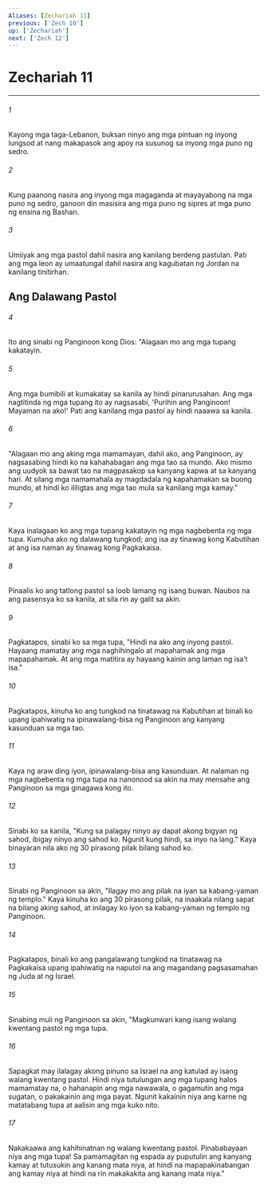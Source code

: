 ```yaml
---
Aliases: [Zechariah 11]
previous: ['Zech 10']
up: ['Zechariah']
next: ['Zech 12']
---
```

# Zechariah 11

***


###### 1 


Kayong mga taga-Lebanon, buksan ninyo ang mga pintuan ng inyong lungsod at nang makapasok ang apoy na susunog sa inyong mga puno ng sedro. 


###### 2 


Kung paanong nasira ang inyong mga magaganda at mayayabong na mga puno ng sedro, ganoon din masisira ang mga puno ng sipres at mga puno ng ensina ng Bashan. 


###### 3 


Umiiyak ang mga pastol dahil nasira ang kanilang berdeng pastulan. Pati ang mga leon ay umaatungal dahil nasira ang kagubatan ng Jordan na kanilang tinitirhan.

## Ang Dalawang Pastol 


###### 4 


Ito ang sinabi ng Panginoon kong Dios: "Alagaan mo ang mga tupang kakatayin. 


###### 5 


Ang mga bumibili at kumakatay sa kanila ay hindi pinarurusahan. Ang mga nagtitinda ng mga tupang ito ay nagsasabi, 'Purihin ang Panginoon! Mayaman na ako!' Pati ang kanilang mga pastol ay hindi naaawa sa kanila. 


###### 6 


"Alagaan mo ang aking mga mamamayan, dahil ako, ang Panginoon, ay nagsasabing hindi ko na kahahabagan ang mga tao sa mundo. Ako mismo ang uudyok sa bawat tao na magpasakop sa kanyang kapwa at sa kanyang hari. At silang mga namamahala ay magdadala ng kapahamakan sa buong mundo, at hindi ko ililigtas ang mga tao mula sa kanilang mga kamay." 


###### 7 


Kaya inalagaan ko ang mga tupang kakatayin ng mga nagbebenta ng mga tupa. Kumuha ako ng dalawang tungkod; ang isa ay tinawag kong Kabutihan at ang isa naman ay tinawag kong Pagkakaisa. 


###### 8 


Pinaalis ko ang tatlong pastol sa loob lamang ng isang buwan. Naubos na ang pasensya ko sa kanila, at sila rin ay galit sa akin. 


###### 9 


Pagkatapos, sinabi ko sa mga tupa, "Hindi na ako ang inyong pastol. Hayaang mamatay ang mga naghihingalo at mapahamak ang mga mapapahamak. At ang mga matitira ay hayaang kainin ang laman ng isaʼt isa." 


###### 10 


Pagkatapos, kinuha ko ang tungkod na tinatawag na Kabutihan at binali ko upang ipahiwatig na ipinawalang-bisa ng Panginoon ang kanyang kasunduan sa mga tao. 


###### 11 


Kaya ng araw ding iyon, ipinawalang-bisa ang kasunduan. At nalaman ng mga nagbebenta ng mga tupa na nanonood sa akin na may mensahe ang Panginoon sa mga ginagawa kong ito. 


###### 12 


Sinabi ko sa kanila, "Kung sa palagay ninyo ay dapat akong bigyan ng sahod, ibigay ninyo ang sahod ko. Ngunit kung hindi, sa inyo na lang." Kaya binayaran nila ako ng 30 pirasong pilak bilang sahod ko. 


###### 13 


Sinabi ng Panginoon sa akin, "Ilagay mo ang pilak na iyan sa kabang-yaman ng templo." Kaya kinuha ko ang 30 pirasong pilak, na inaakala nilang sapat na bilang aking sahod, at inilagay ko iyon sa kabang-yaman ng templo ng Panginoon. 


###### 14 


Pagkatapos, binali ko ang pangalawang tungkod na tinatawag na Pagkakaisa upang ipahiwatig na naputol na ang magandang pagsasamahan ng Juda at ng Israel. 


###### 15 


Sinabing muli ng Panginoon sa akin, "Magkunwari kang isang walang kwentang pastol ng mga tupa. 


###### 16 


Sapagkat may ilalagay akong pinuno sa Israel na ang katulad ay isang walang kwentang pastol. Hindi niya tutulungan ang mga tupang halos mamamatay na, o hahanapin ang mga nawawala, o gagamutin ang mga sugatan, o pakakainin ang mga payat. Ngunit kakainin niya ang karne ng matatabang tupa at aalisin ang mga kuko nito. 


###### 17 


Nakakaawa ang kahihinatnan ng walang kwentang pastol. Pinababayaan niya ang mga tupa! Sa pamamagitan ng espada ay puputulin ang kanyang kamay at tutusukin ang kanang mata niya, at hindi na mapapakinabangan ang kamay niya at hindi na rin makakakita ang kanang mata niya."
